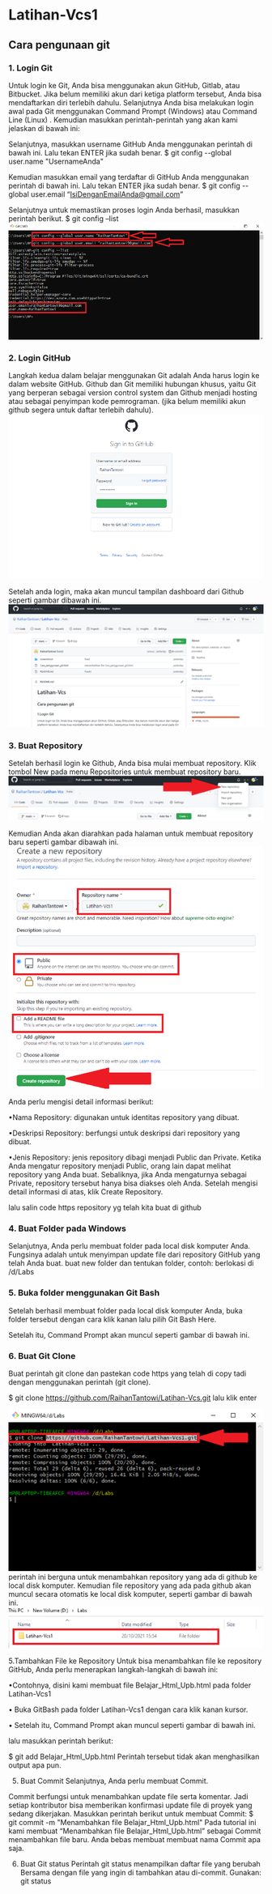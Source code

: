 # Latihan-Vcs1
## Cara pengunaan git

### 1. Login Git
Untuk login ke Git, Anda bisa menggunakan akun GitHub, Gitlab, atau Bitbucket. Jika belum memiliki akun dari ketiga platform tersebut, Anda bisa mendaftarkan diri terlebih dahulu. Selanjutnya Anda bisa melakukan login awal pada Git  menggunakan Command Prompt  (Windows) atau Command Line (Linux) . Kemudian masukkan perintah-perintah yang akan kami jelaskan di bawah ini:

Selanjutnya, masukkan username GitHub Anda menggunakan perintah di bawah ini. Lalu tekan ENTER jika sudah benar.
$ git config --global user.name "UsernameAnda"

Kemudian masukkan email yang terdaftar di GitHub Anda menggunakan perintah di bawah  ini. Lalu tekan ENTER jika sudah benar.
$ git config --global user.email “IsiDenganEmailAnda@gmail.com”

Selanjutnya untuk memastikan proses login Anda berhasil, masukkan perintah berikut.
$ git config –list
![Gambar 1](screenshoot/ss1.png)

 ### 2. Login GitHub
Langkah kedua dalam belajar menggunakan Git adalah Anda harus login ke dalam website GitHub. Github dan Git memiliki hubungan khusus, yaitu Git yang berperan sebagai version control system dan Github menjadi hosting atau sebagai penyimpan kode pemrograman. (jika belum memiliki akun github segera untuk daftar terlebih  dahulu).
![Gambar 2](screenshoot/ss3.png) 

Setelah anda login, maka akan muncul tampilan dashboard dari Github seperti gambar dibawah ini. 
![Gambar 3](screenshoot/ss2.png)

### 3. Buat Repository
Setelah berhasil login ke Github, Anda bisa mulai membuat repository. Klik tombol New pada menu Repositories untuk membuat repository baru. 
![Gambar 4](screenshoot/ss4.png)

Kemudian Anda akan diarahkan pada halaman untuk membuat repository baru seperti gambar dibawah ini.
![Gambar 5](screenshoot/ss5.png)

Anda perlu mengisi detail informasi berikut:

•Nama Repository: digunakan untuk identitas repository yang dibuat.

•Deskripsi Repository: berfungsi untuk deskripsi dari repository yang dibuat.

•Jenis Repository: jenis repository dibagi menjadi Public dan Private. Ketika Anda mengatur repository menjadi Public, orang lain dapat melihat repository yang Anda buat. Sebaliknya, jika Anda mengaturnya sebagai Private, repository tersebut hanya bisa diakses oleh Anda. Setelah mengisi detail informasi di atas, klik Create Repository.

lalu salin code https repository yg telah kita buat di github  
 
### 4. Buat Folder pada Windows
Selanjutnya, Anda perlu membuat folder pada local disk komputer Anda. Fungsinya adalah untuk menyimpan update file dari repository GitHub yang telah Anda buat.
buat new folder dan tentukan folder, contoh: berlokasi di /d/Labs

### 5. Buka folder menggunakan Git Bash
Setelah berhasil membuat folder pada local disk komputer Anda, buka folder tersebut dengan cara klik kanan lalu pilih Git Bash Here.

Setelah itu, Command Prompt akan muncul seperti gambar di bawah ini. 
 

### 6. Buat Git Clone
Buat perintah git clone dan pastekan code https yang telah di copy tadi dengan menggunakan perintah (git clone). 

$ git clone https://github.com/RaihanTantowi/Latihan-Vcs.git lalu klik enter

![Gambar 10](screenshoot/ss10.png)
perintah ini berguna untuk menambahkan repository yang ada di github ke local disk komputer.
Kemudian file repository yang ada pada github akan muncul secara otomatis ke local disk komputer, seperti gambar di bawah ini. 
![Gambar 1](screenshoot/ss11.png)

5.Tambahkan File ke Repository
Untuk bisa menambahkan file ke repository GitHub, Anda perlu menerapkan langkah-langkah di bawah ini:

•Contohnya, disini kami membuat file Belajar_Html_Upb.html pada folder Latihan-Vcs1
 
• Buka GitBash pada folder Latihan-Vcs1 dengan cara klik kanan kursor.

• Setelah itu, Command Prompt akan muncul seperti gambar di bawah ini.
 
lalu masukkan perintah berikut:

$ git add Belajar_Html_Upb.html 
Perintah tersebut tidak akan menghasilkan output apa pun.

5.	Buat Commit 
Selanjutnya, Anda perlu membuat Commit.
 
Commit berfungsi untuk menambahkan update file serta komentar. Jadi setiap kontributor bisa memberikan konfirmasi update file di proyek yang sedang dikerjakan. Masukkan perintah berikut untuk membuat Commit:
$ git commit -m "Menambahkan file Belajar_Html_Upb.html"
Pada tutorial ini kami membuat “Menambahkan file Belajar_Html_Upb.html” sebagai Commit menambahkan file baru. Anda bebas membuat membuat nama Commit apa saja.

6.	Buat Git status 
Perintah git status menampilkan daftar file yang berubah Bersama dengan file yang ingin di tambahkan atau di-commit. Gunakan: git status